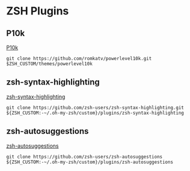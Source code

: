 # ZSH Plugins

## P10k

[P10k](https://github.com/romkatv/powerlevel10k)

`git clone https://github.com/romkatv/powerlevel10k.git $ZSH_CUSTOM/themes/powerlevel10k`

## zsh-syntax-highlighting

[zsh-syntax-highlighting](https://github.com/zsh-users/zsh-syntax-highlighting)

`git clone https://github.com/zsh-users/zsh-syntax-highlighting.git ${ZSH_CUSTOM:-~/.oh-my-zsh/custom}/plugins/zsh-syntax-highlighting`

## zsh-autosuggestions

[zsh-autosuggestions](https://github.com/zsh-users/zsh-autosuggestions)

`git clone https://github.com/zsh-users/zsh-autosuggestions ${ZSH_CUSTOM:-~/.oh-my-zsh/custom}/plugins/zsh-autosuggestions`
